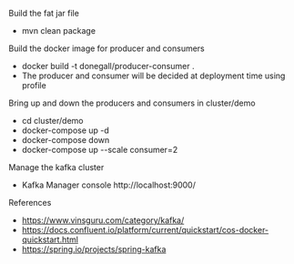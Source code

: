 Build the fat jar file
- mvn clean package

Build the docker image for producer and consumers
- docker build -t donegall/producer-consumer .
- The producer and consumer will be decided at deployment time using profile

Bring up and down the producers and consumers in cluster/demo
- cd cluster/demo
- docker-compose up -d
- docker-compose down
- docker-compose up --scale consumer=2

Manage the kafka cluster

- Kafka Manager console http://localhost:9000/

References
- https://www.vinsguru.com/category/kafka/
- https://docs.confluent.io/platform/current/quickstart/cos-docker-quickstart.html
- https://spring.io/projects/spring-kafka